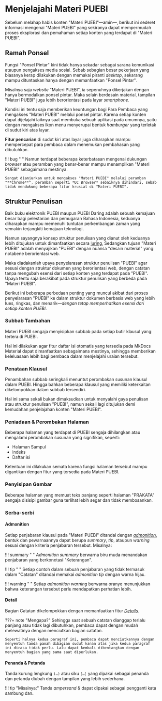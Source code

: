 


# Menjelajahi Materi PUEBI

Sebelum melahap habis konten "Materi PUEBI"—amin—, berikut ini sederet informasi mengenai "Materi PUEBI" yang sekiranya dapat mempermudah proses eksplorasi dan pemahaman setiap konten yang terdapat di "Materi PUEBI".

## Ramah Ponsel

Fungsi "Ponsel Pintar" kini tidak hanya sekadar sebagai sarana komunikasi ataupun pengakses media sosial. Sebab sebagian besar pekerjaan yang biasanya kerap dilakukan dengan memakai piranti *desktop*, sekarang mampu dituntaskan hanya dengan memanfaatkan "Ponsel Pintar".

Misalnya saja *website* "Materi PUEBI", ia sepenuhnya dikerjakan dengan hanya bermodalkan ponsel pintar. Maka selain berdesain material, tampilan "Materi PUEBI" juga lebih berorientasi pada layar *smartphone*.

Kondisi ini tentu saja memberikan keuntungan bagi Para Pembaca yang mengakses "Materi PUEBI" melalui ponsel pintar. Karena setiap konten dapat dijelajahi laiknya saat membuka sebuah aplikasi pada umumnya, yaitu dengan mengakses ikon menu menyerupai bentuk *hamburger* yang terletak di sudut kiri atas layar.

**Fitur pencarian** di sudut kiri atas layar juga diharapkan mampu mempercepat para pembaca dalam menemukan pembahasan yang dibutuhkan.

!!! bug " "
    Namun terdapat beberapa keterbatasan mengenai dukungan *browser* atau peramban yang benar-benar mampu menampilkan "Materi PUEBI" sebagaimana mestinya.

    Sangat dianjurkan untuk mengakses "Materi PUEBI" melalui peramban "**Chrome**", peramban seperti *UC Browser* sebaiknya dihindari, sebab tidak mendukung beberapa fitur krusial di "Materi PUEBI".

## Struktur Penulisan

Baik buku elektronik PUEBI maupun PUEBI Daring adalah sebuah kemajuan besar bagi pelestarian dan pemugaran Bahasa Indonesia, keduanya diharapkan mampu memenuhi tuntutan perkembangan zaman yang semakin terjangkiti kemajuan teknologi.

Namun sayangnya konsep struktur penulisan yang dianut oleh keduanya lebih ditujukan untuk dimanfaatkan secara [luring][1], Sedangkan tujuan "Materi PUEBI" adalah menyajikan "PUEBI" dengan nuansa "desain material" yang notabene berorientasi web.

Maka diadakanlah upaya penyelarasan struktur penulisan "PUEBI" agar sesuai dengan struktur dokumen yang berorientasi web, dengan catatan tanpa mengubah esensi dari setiap konten yang terdapat pada "PUEBI". Upaya tentu saja berakibat pada struktur penulisan yang berbeda pada "Materi PUEBI".

Berikut ini beberapa perbedaan penting yang muncul akibat dari proses penyelarasan "PUEBI" ke dalam struktur dokumen berbasis web yang lebih lues, ringkas, dan menarik—*dengan tetap memperhatikan esensi dari setiap konten PUEBI*.

### Subbab Tambahan

Materi PUEBI sengaja menyisipkan subbab pada setiap butir klausul yang tertera di PUEBI.

Hal ini dilakukan agar fitur daftar isi otomatis yang tersedia pada MkDocs Material dapat dimanfaatkan sebagaimana mestinya, sehingga memberikan keleluasaan lebih bagi pembaca dalam menjelajahi uraian tersebut.

### Penataan Klausul

Penambahan subbab seringkali menuntut perombakan susunan klausul dalam PUEBI. Hingga bahkan beberapa klausul yang memiliki keterkaitan dikelompokkan dalam subbab tersendiri.

Hal ini sama sekali bukan dimaksudkan untuk menyalahi gaya penulisan atau struktur penulisan "PUEBI", namun sekali lagi ditujukan demi kemudahan penjelajahan konten "Materi PUEBI".

### Peniadaan & Perombakan Halaman

Beberapa halaman yang terdapat di PUEBI sengaja dihilangkan atau mengalami perombakan susunan yang signifikan, seperti:

* Halaman Sampul
* Indeks
* Daftar isi

Ketentuan ini dilakukan semata karena fungsi halaman tersebut mampu digantikan dengan fitur yang tersedia pada Materi PUEBI.

### Penyisipan Gambar

Beberapa halaman yang memuat teks panjang seperti halaman "PRAKATA" sengaja disisipi gambar guna terlihat lebih segar dan tidak membosankan.

### Serba-serbi

#### Admonition

Setiap penjabaran klausul pada "Materi PUEBI" ditandai dengan [*admonition*][2], bentuk dan pewarnaannya dapat berupa *summary*, *tip*, ataupun *warning* sesuai dengan kriteria penjabaran tersebut. Misalnya:

!!! summary " "
    *Admonition summary* berwarna biru muda menandakan penjabaran yang berkonotasi "Keterangan".

!!! tip " "
    Setiap contoh dalam sebuah penjabaran yang tidak termasuk dalam "Catatan" ditandai memakai *admonition tip* dengan warna hijau.

!!! warning " "
    Setiap *admonition warning* berwarna oranye menunjukkan bahwa keterangan tersebut perlu mendapatkan perhatian lebih.

#### Detail

Bagian Catatan dikelompokkan dengan memanfaatkan fitur [*Details*][3].

???+ note "Mengapa?"
    Sehingga saat sebuah catatan dianggap terlalu panjang atau tidak lagi dibutuhkan, pembaca dapat dengan mudah melewatinya dengan menciutkan bagian catatan.

    Seperti halnya kedua paragraf ini, pembaca dapat menciutkannya dengan menyentuh tanda panah dibagian sudut kanan atas jika kedua paragraf ini dirasa tidak perlu. Lalu dapat kembali dibentangkan dengan menyentuh bagian yang sama saat diperlukan.

#### Penanda & Petanda

Tanda kurung lengkung `(…)` atau siku `[…]` yang dipakai sebagai penanda dan petanda diubah dengan tampilan yang lebih sederhana.

!!! tip "Misalnya:"
    Tanda *ampersand* <span class="penanda">&</span> dapat dipakai sebagai pengganti kata sambung <span class="petanda">dan</span>.

  <!--- Tautan --->

  [1]: https://id.m.wikipedia.org/wiki/Dalam_jaringan_dan_luar_jaringan
  [2]: http://squidfunk.github.io/mkdocs-material/extensions/admonition/
  [3]: http://facelessuser.github.io/pymdown-extensions/extensions/details/
  [4]: https://github.com/mughnimind/materi-puebi/issues/new
  [5]: ../kontribusi/index.md


